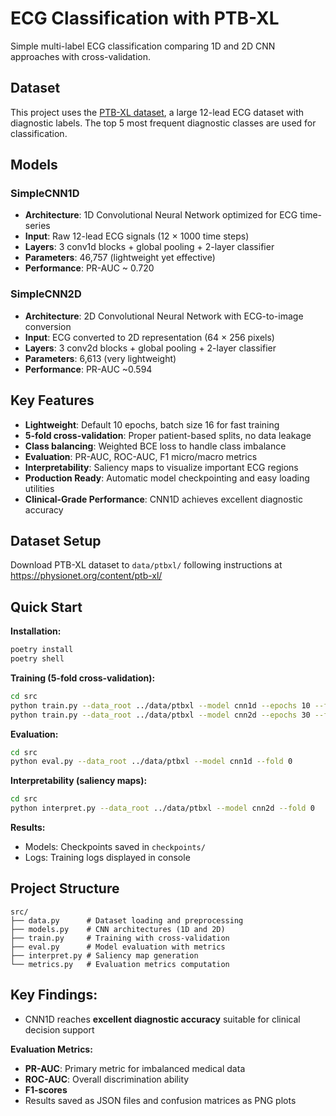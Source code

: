 # ECG Classification with PTB-XL

Simple multi-label ECG classification comparing 1D and 2D CNN approaches with cross-validation.

## Dataset
This project uses the [PTB-XL dataset](https://physionet.org/content/ptb-xl/1.0.3/), a large 12-lead ECG dataset with diagnostic labels. The top 5 most frequent diagnostic classes are used for classification.

## Models

### SimpleCNN1D
- **Architecture**: 1D Convolutional Neural Network optimized for ECG time-series
- **Input**: Raw 12-lead ECG signals (12 × 1000 time steps)
- **Layers**: 3 conv1d blocks + global pooling + 2-layer classifier
- **Parameters**: 46,757 (lightweight yet effective)
- **Performance**: PR-AUC ~ 0.720

### SimpleCNN2D 
- **Architecture**: 2D Convolutional Neural Network with ECG-to-image conversion
- **Input**: ECG converted to 2D representation (64 × 256 pixels)  
- **Layers**: 3 conv2d blocks + global pooling + 2-layer classifier
- **Parameters**: 6,613 (very lightweight)
- **Performance**: PR-AUC ~0.594

## Key Features
- **Lightweight**: Default 10 epochs, batch size 16 for fast training
- **5-fold cross-validation**: Proper patient-based splits, no data leakage
- **Class balancing**: Weighted BCE loss to handle class imbalance
- **Evaluation**: PR-AUC, ROC-AUC, F1 micro/macro metrics
- **Interpretability**: Saliency maps to visualize important ECG regions
- **Production Ready**: Automatic model checkpointing and easy loading utilities
- **Clinical-Grade Performance**: CNN1D achieves excellent diagnostic accuracy

## Dataset Setup
Download PTB-XL dataset to `data/ptbxl/` following instructions at https://physionet.org/content/ptb-xl/

## Quick Start

**Installation:**
```bash
poetry install
poetry shell
```

**Training (5-fold cross-validation):**
```bash
cd src
python train.py --data_root ../data/ptbxl --model cnn1d --epochs 10 --fold 5
python train.py --data_root ../data/ptbxl --model cnn2d --epochs 30 --fold 5
```

**Evaluation:**
```bash
cd src
python eval.py --data_root ../data/ptbxl --model cnn1d --fold 0
```

**Interpretability (saliency maps):**
```bash
cd src
python interpret.py --data_root ../data/ptbxl --model cnn2d --fold 0
```

**Results:**
- Models: Checkpoints saved in `checkpoints/`
- Logs: Training logs displayed in console

## Project Structure
```
src/
├── data.py      # Dataset loading and preprocessing
├── models.py    # CNN architectures (1D and 2D)
├── train.py     # Training with cross-validation
├── eval.py      # Model evaluation with metrics
├── interpret.py # Saliency map generation
└── metrics.py   # Evaluation metrics computation
```

## Key Findings:
- CNN1D reaches **excellent diagnostic accuracy** suitable for clinical decision support

**Evaluation Metrics:**
- **PR-AUC**: Primary metric for imbalanced medical data
- **ROC-AUC**: Overall discrimination ability  
- **F1-scores**
- Results saved as JSON files and confusion matrices as PNG plots
